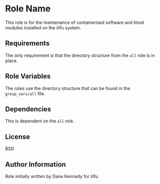 Role Name
=========

This role is for the maintenance of containerised software and lmod modules installed on the ilifu system.

Requirements
------------

The only requirement is that the directory structure from the `all` role is in place.

Role Variables
--------------

The roles use the directory structure that can be found in the `group_vars/all` file.

Dependencies
------------

This is dependent on the `all` role.

<!-- Example Playbook
----------------

Including an example of how to use your role (for instance, with variables passed in as parameters) is always nice for users too:

    - hosts: servers
      roles:
         - { role: username.rolename, x: 42 } -->

License
-------

BSD

Author Information
------------------

Role initially written by Dane Kennedy for ilifu.
